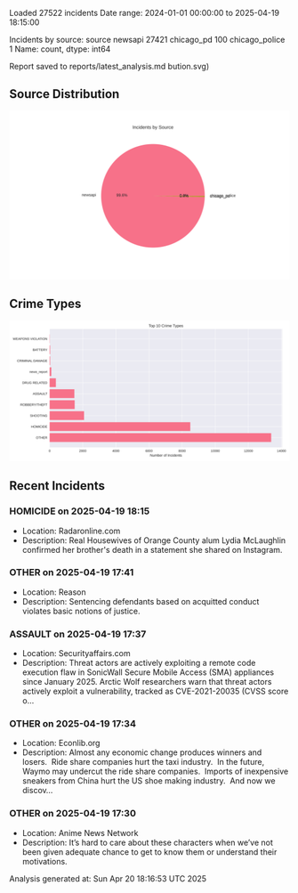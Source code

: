 
Loaded 27522 incidents
Date range: 2024-01-01 00:00:00 to 2025-04-19 18:15:00

Incidents by source:
source
newsapi           27421
chicago_pd          100
chicago_police        1
Name: count, dtype: int64

Report saved to reports/latest_analysis.md
bution.svg)

## Source Distribution
![Source Distribution](images/source_distribution.svg)

## Crime Types
![Crime Types](images/crime_types.svg)

## Recent Incidents

### HOMICIDE on 2025-04-19 18:15
- Location: Radaronline.com
- Description: Real Housewives of Orange County alum Lydia McLaughlin confirmed her brother's death in a statement she shared on Instagram.


### OTHER on 2025-04-19 17:41
- Location: Reason
- Description: Sentencing defendants based on acquitted conduct violates basic notions of justice.


### ASSAULT on 2025-04-19 17:37
- Location: Securityaffairs.com
- Description: Threat actors are actively exploiting a remote code execution flaw in SonicWall Secure Mobile Access (SMA) appliances since January 2025. Arctic Wolf researchers warn that threat actors actively exploit a vulnerability, tracked as CVE-2021-20035 (CVSS score o…


### OTHER on 2025-04-19 17:34
- Location: Econlib.org
- Description: Almost any economic change produces winners and losers.  Ride share companies hurt the taxi industry.  In the future, Waymo may undercut the ride share companies.  Imports of inexpensive sneakers from China hurt the US shoe making industry.  And now we discov…


### OTHER on 2025-04-19 17:30
- Location: Anime News Network
- Description: It’s hard to care about these characters when we’ve not been given adequate chance to get to know them or understand their motivations.

Analysis generated at: Sun Apr 20 18:16:53 UTC 2025
